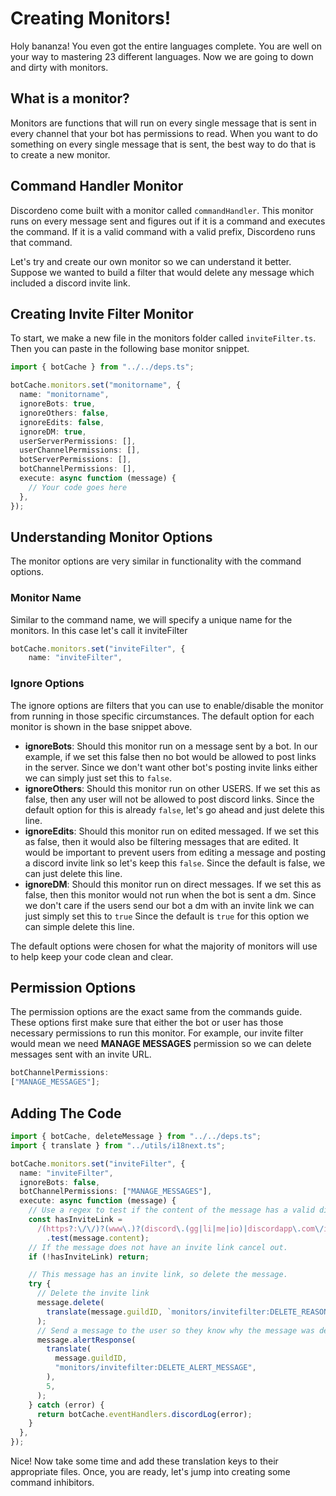 # Creating Monitors!

Holy bananza! You even got the entire languages complete. You are well on your
way to mastering 23 different languages. Now we are going to down and dirty with
monitors.

## What is a monitor?

Monitors are functions that will run on every single message that is sent in
every channel that your bot has permissions to read. When you want to do
something on every single message that is sent, the best way to do that is to
create a new monitor.

## Command Handler Monitor

Discordeno come built with a monitor called `commandHandler`. This monitor runs
on every message sent and figures out if it is a command and executes the
command. If it is a valid command with a valid prefix, Discordeno runs that
command.

Let's try and create our own monitor so we can understand it better. Suppose we
wanted to build a filter that would delete any message which included a discord
invite link.

## Creating Invite Filter Monitor

To start, we make a new file in the monitors folder called `inviteFilter.ts`.
Then you can paste in the following base monitor snippet.

```ts
import { botCache } from "../../deps.ts";

botCache.monitors.set("monitorname", {
  name: "monitorname",
  ignoreBots: true,
  ignoreOthers: false,
  ignoreEdits: false,
  ignoreDM: true,
  userServerPermissions: [],
  userChannelPermissions: [],
  botServerPermissions: [],
  botChannelPermissions: [],
  execute: async function (message) {
    // Your code goes here
  },
});
```

## Understanding Monitor Options

The monitor options are very similar in functionality with the command options.

### Monitor Name

Similar to the command name, we will specify a unique name for the monitors. In
this case let's call it inviteFilter

```ts
botCache.monitors.set("inviteFilter", {
	name: "inviteFilter",
```

### Ignore Options

The ignore options are filters that you can use to enable/disable the monitor
from running in those specific circumstances. The default option for each
monitor is shown in the base snippet above.

- **ignoreBots**: Should this monitor run on a message sent by a bot. In our
  example, if we set this false then no bot would be allowed to post links in
  the server. Since we don't want other bot's posting invite links either we can
  simply just set this to `false`.
- **ignoreOthers**: Should this monitor run on other USERS. If we set this as
  false, then any user will not be allowed to post discord links. Since the
  default option for this is already `false`, let's go ahead and just delete
  this line.
- **ignoreEdits**: Should this monitor run on edited messaged. If we set this as
  false, then it would also be filtering messages that are edited. It would be
  important to prevent users from editing a message and posting a discord invite
  link so let's keep this `false`. Since the default is false, we can just
  delete this line.
- **ignoreDM**: Should this monitor run on direct messages. If we set this as
  false, then this monitor would not run when the bot is sent a dm. Since we
  don't care if the users send our bot a dm with an invite link we can just
  simply set this to `true` Since the default is `true` for this option we can
  simple delete this line.

The default options were chosen for what the majority of monitors will use to
help keep your code clean and clear.

## Permission Options

The permission options are the exact same from the commands guide. These options
first make sure that either the bot or user has those necessary permissions to
run this monitor. For example, our invite filter would mean we need **MANAGE
MESSAGES** permission so we can delete messages sent with an invite URL.

```ts
botChannelPermissions:
["MANAGE_MESSAGES"];
```

## Adding The Code

```ts
import { botCache, deleteMessage } from "../../deps.ts";
import { translate } from "../utils/i18next.ts";

botCache.monitors.set("inviteFilter", {
  name: "inviteFilter",
  ignoreBots: false,
  botChannelPermissions: ["MANAGE_MESSAGES"],
  execute: async function (message) {
    // Use a regex to test if the content of the message has a valid discord invite link
    const hasInviteLink =
      /(https?:\/\/)?(www\.)?(discord\.(gg|li|me|io)|discordapp\.com\/invite)\/.+/
        .test(message.content);
    // If the message does not have an invite link cancel out.
    if (!hasInviteLink) return;

    // This message has an invite link, so delete the message.
    try {
      // Delete the invite link
      message.delete(
        translate(message.guildID, `monitors/invitefilter:DELETE_REASON`),
      );
      // Send a message to the user so they know why the message was deleted. Then delete the response after 5 seconds to prevent spam.
      message.alertResponse(
        translate(
          message.guildID,
          "monitors/invitefilter:DELETE_ALERT_MESSAGE",
        ),
        5,
      );
    } catch (error) {
      return botCache.eventHandlers.discordLog(error);
    }
  },
});
```

Nice! Now take some time and add these translation keys to their appropriate
files. Once, you are ready, let's jump into creating some command inhibitors.
